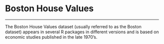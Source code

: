 # Boston House Values

------------------------------------------------------------------------

The Boston House Values dataset (usually referred to as the Boston dataset) appears in several R packages in different versions and is based on economic studies published in the late 1970’s.
